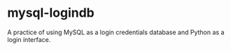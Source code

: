 # mysql-logindb
A practice of using MySQL as a login credentials database and Python as a login interface.
